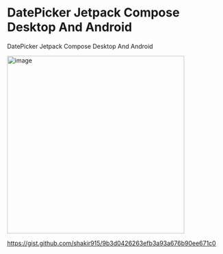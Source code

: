 # DatePicker Jetpack Compose Desktop And Android
DatePicker Jetpack Compose Desktop And Android

<img width="414" alt="image" src="https://user-images.githubusercontent.com/16664485/206746703-da1ceb5a-a2ac-4555-839a-f8a58488b07e.png">


https://gist.github.com/shakir915/9b3d0426263efb3a93a676b90ee671c0
